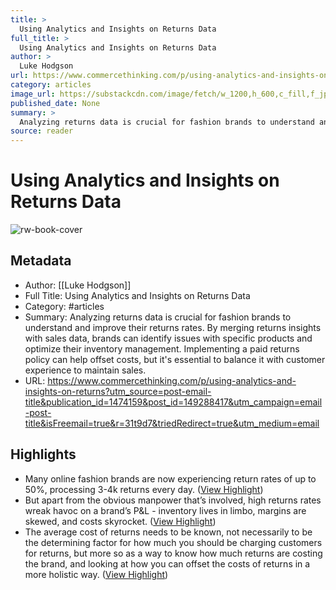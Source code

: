 ```yaml
---
title: >
  Using Analytics and Insights on Returns Data
full_title: >
  Using Analytics and Insights on Returns Data
author: >
  Luke Hodgson
url: https://www.commercethinking.com/p/using-analytics-and-insights-on-returns?utm_source=post-email-title&publication_id=1474159&post_id=149288417&utm_campaign=email-post-title&isFreemail=true&r=31t9d7&triedRedirect=true&utm_medium=email
category: articles
image_url: https://substackcdn.com/image/fetch/w_1200,h_600,c_fill,f_jpg,q_auto:good,fl_progressive:steep,g_auto/https%3A%2F%2Fsubstack-post-media.s3.amazonaws.com%2Fpublic%2Fimages%2F7c12335c-94bc-4159-b9fb-e752f522e200_1456x1048.png
published_date: None
summary: >
  Analyzing returns data is crucial for fashion brands to understand and improve their returns rates. By merging returns insights with sales data, brands can identify issues with specific products and optimize their inventory management. Implementing a paid returns policy can help offset costs, but it's essential to balance it with customer experience to maintain sales.
source: reader
---
```

# Using Analytics and Insights on Returns Data

![rw-book-cover](https://substackcdn.com/image/fetch/w_1200,h_600,c_fill,f_jpg,q_auto:good,fl_progressive:steep,g_auto/https%3A%2F%2Fsubstack-post-media.s3.amazonaws.com%2Fpublic%2Fimages%2F7c12335c-94bc-4159-b9fb-e752f522e200_1456x1048.png)

## Metadata
- Author: [[Luke Hodgson]]
- Full Title: Using Analytics and Insights on Returns Data
- Category: #articles
- Summary: Analyzing returns data is crucial for fashion brands to understand and improve their returns rates. By merging returns insights with sales data, brands can identify issues with specific products and optimize their inventory management. Implementing a paid returns policy can help offset costs, but it's essential to balance it with customer experience to maintain sales.
- URL: https://www.commercethinking.com/p/using-analytics-and-insights-on-returns?utm_source=post-email-title&publication_id=1474159&post_id=149288417&utm_campaign=email-post-title&isFreemail=true&r=31t9d7&triedRedirect=true&utm_medium=email

## Highlights
- Many online fashion brands are now experiencing return rates of up to 50%, processing 3-4k returns every day. ([View Highlight](https://read.readwise.io/read/01jdpty4630886ks7fg4gk01gc))
- But apart from the obvious manpower that’s involved, high returns rates wreak havoc on a brand’s P&L - inventory lives in limbo, margins are skewed, and costs skyrocket. ([View Highlight](https://read.readwise.io/read/01jdptyf15h49bbgcrtsy5jmm4))
- The average cost of returns needs to be known, not necessarily to be the determining factor for how much you should be charging customers for returns, but more so as a way to know how much returns are costing the brand, and looking at how you can offset the costs of returns in a more holistic way. ([View Highlight](https://read.readwise.io/read/01jdpv2980ymfaztagcp4txt20))



